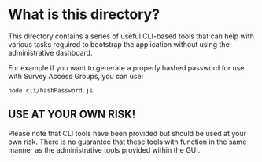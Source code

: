 # What is this directory?

This directory contains a series of useful CLI-based tools that can help with
various tasks required to bootstrap the application without using the
administrative dashboard.

For example if you want to generate a properly hashed password for use with
Survey Access Groups, you can use:

`node cli/hashPassword.js`

## USE AT YOUR OWN RISK!

Please note that CLI tools have been provided but should be used at your own risk. There is no guarantee that these tools with function in the same manner as the administrative tools provided within the GUI.